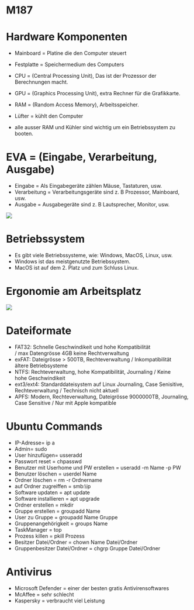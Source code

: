 # M187

<h1>Hardware Komponenten</h1>

* Mainboard = Platine die den Computer steuert
* Festplatte = Speichermedium des Computers
* CPU = (Central Processing Unit), Das ist der Prozessor der Berechnungen macht.
* GPU = (Graphics Processing Unit), extra Rechner für die Grafikkarte.
* RAM = (Random Access Memory), Arbeitsspeicher.
* Lüfter = kühlt den Computer

* alle ausser RAM und Kühler sind wichtig um ein Betriebssystem zu booten.

<h1>EVA = (Eingabe, Verarbeitung, Ausgabe)</h1>

* Eingabe = Als Eingabegeräte zählen Mäuse, Tastaturen, usw.
* Verarbeitung = Verarbeitungsgeräte sind z. B Prozessor, Mainboard, usw.
* Ausgabe = Ausgabegeräte sind z. B Lautsprecher, Monitor, usw.

<img src="https://file%2B.vscode-resource.vscode-cdn.net/Users/simondrohsen/Documents/git/Notizen/images/cwi.usb1_schnell_einleitung.mibu_ig-048776013beb62ac.webp?version%3D1667550928401">

<h1>Betriebssystem</h1>

* Es gibt viele Betriebssysteme, wie: Windows, MacOS, Linux, usw.
* Windows ist das meistgenutzte Betriebssystem.
* MacOS ist auf dem 2. Platz und zum Schluss Linux.

<h1>Ergonomie am Arbeitsplatz</h1>

<img src="https://file%2B.vscode-resource.vscode-cdn.net/Users/simondrohsen/Documents/git/Notizen/images/Ergonomie-am-Arbeitsplatz-Definition-Licht-Buerostuhl-Tipps-Infografik.png?version%3D1667551010158">

<h1>Dateiformate</h1>

* FAT32: Schnelle Geschwindikeit und hohe Kompatibilität / max Datengrösse 4GB keine Rechtverwaltung
* exFAT: Dateigrösse > 500TB, Rechteverwaltung / Inkompatibilität ältere Betriebsysteme
* NTFS: Rechteverwaltung, hohe Kompatibilität, Journaling / Keine hohe Geschwindikeit
* ext3/ext4: Standarddateisystem auf Linux Journaling, Case Senisitive, Rechteverwaltung / Technisch nicht aktuell
* APFS: Modern, Rechteverwaltung, Dateigrösse 9000000TB, Journaling, Case Sensitive / Nur mit Apple kompatible

<h1>Ubuntu Commands</h1>

* IP-Adresse= ip a 
* Admin= sudo 
* User hinzufügen= usseradd
* Passwort reset = chpasswd
* Benutzer mit Userhome und PW erstellen = useradd -m Name -p PW
* Benutzer löschen = userdel Name
* Ordner löschen = rm -r Ordnername
* auf Ordner zugreiffen = smb:\\ip
* Software updaten = apt update
* Software installieren = apt upgrade
* Ordner erstellen = mkdir
* Gruppe erstellen = groupadd Name
* User zu Gruppe = groupadd Name Gruppe
* Gruppenangehörigkeit = groups Name
* TaskManager = top
* Prozess killen = pkill Prozess
* Besitzer Datei/Ordner = chown Name Datei/Ordner
* Gruppenbesitzer Datei/Ordner = chgrp Gruppe Datei/Ordner

<h1>Antivirus</h1>

* Microsoft Defender = einer der besten gratis Antivirensoftwares
* McAffee = sehr schlecht
* Kaspersky = verbraucht viel Leistung

